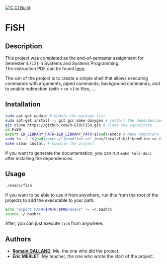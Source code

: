 [![C CI Build](https://github.com/R-Gld/FiSH/actions/workflows/c.yml/badge.svg)](https://github.com/R-Gld/FiSH/actions/workflows/c.yml)

# FiSH

## Description

This project was completed as the end-of-semester assignment for Semester 4 (L2) in Systems and Systems Programming. <br>
The instruction PDF can be found [here](https://github.com/R-Gld/FiSH/blob/master/projet-fish.pdf).

The aim of the project is to create a simple shell that allows executing commands with arguments, piped commands, background commands, and to enable redirection (with < or >) to files, ...

## Installation

```bash
sudo apt-get update # Update the package list
sudo apt-get install -y git gcc make doxygen # Install the dependencies (doxygen is optional and used only if you want to generate the documentation)
git clone https://github.com/R-Gld/FiSH.git # Clone the repository
cd FiSH
export LD_LIBRARY_PATH=$LD_LIBRARY_PATH:$(pwd)/execs # Make temporary library available
sudo ln -s "$(pwd)/execs/libcmdline.so" /usr/local/lib/libcmdline.so # Or add the library to the system to make it permanent
make clean install # Compile the project
```

If you want to generate the documentation, you can run `make full-docs` after installing the dependencies.

## Usage

```bash
./execs/fish
```

If you want to be able to use it from anywhere, run this from the root of the projects to add the executable to your path:
```bash
echo "export PATH=$PATH:$PWD/execs" >> ~/.bashrc
source ~/.bashrc
```

After, you can just execute `fish` from anywhere.

## Authors

 - **[Romain GALLAND](https://github.com/R-Gld)**: Me, the one who did the project.
 - **Eric MERLET**: My teacher, the one who wrote the start of the project.